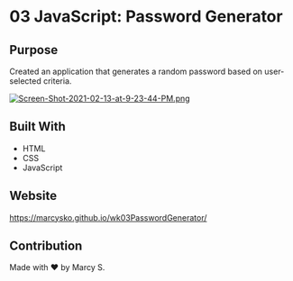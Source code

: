 # 03 JavaScript: Password Generator

## Purpose
Created an application that generates a random password based on user-selected criteria.  

[![Screen-Shot-2021-02-13-at-9-23-44-PM.png](https://i.postimg.cc/3wX2pVz9/Screen-Shot-2021-02-13-at-9-23-44-PM.png)](https://postimg.cc/QBMBZ48W)


## Built With
* HTML
* CSS
* JavaScript

## Website
https://marcysko.github.io/wk03PasswordGenerator/


## Contribution
Made with ❤️ by Marcy S.
